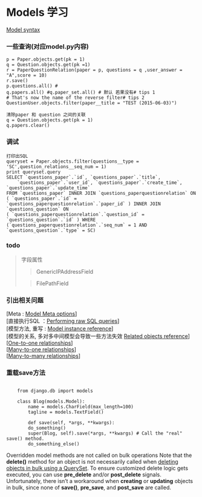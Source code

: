 Models 学习
===================================
[Model syntax](https://docs.djangoproject.com/en/1.8/topics/db/models/)
### 一些查询(对应model.py内容)
    p = Paper.objects.get(pk = 1)
    q = Question.objects.get(pk =1)
    r = PaperQuestionRelation(paper = p, questions = q ,user_answer = "A",score = 10)
    r.save()
    p.questions.all() # 
    q.papers.all() #q.paper_set.all() # 默认 若果没有# tips 1
    # That's now the name of the reverse filter# tips 2
    QuestionUser.objects.filter(paper__title = "TEST (2015-06-03)")  

    清除paper 和 question 之间的关联
    q = Question.objects.get(pk = 1)
    q.papers.clear()

### 调试
    打印出SQL
    queryset = Paper.objects.filter(questions__type = 'SC',question_relations__seq_num = 1)
    print queryset.query
    SELECT `questions_paper`.`id`, `questions_paper`.`title`, 
        `questions_paper`.`user_id`, `questions_paper`.`create_time`, `questions_paper`.`update_time` 
    FROM `questions_paper` INNER JOIN `questions_paperquestionrelation` ON 
    ( `questions_paper`.`id` = `questions_paperquestionrelation`.`paper_id` ) INNER JOIN `questions_question` ON 
    ( `questions_paperquestionrelation`.`question_id` = `questions_question`.`id` ) WHERE 
    (`questions_paperquestionrelation`.`seq_num` = 1 AND `questions_question`.`type` = SC)

###  todo
> 字段属性
> > GenericIPAddressField
>
> > FilePathField

### 引出相关问题
\[Meta : [Model Meta options](https://docs.djangoproject.com/en/1.8/ref/models/options/)\] <br />
\[直接执行SQL ：[Performing raw SQL queries](https://docs.djangoproject.com/en/1.8/topics/db/sql/)\]<br/>
\[模型方法, 重写 : [Model instance reference](https://docs.djangoproject.com/en/1.8/ref/models/instances/)\]<br/>
\[模型的关系, 多对多中间模型会导致一些方法失效 [Related objects reference](https://docs.djangoproject.com/en/1.8/ref/models/relations/)\]<br/>
\[[One-to-one relationships](https://docs.djangoproject.com/en/1.8/topics/db/examples/one_to_one/)\]<br/>
\[[Many-to-one relationships](https://docs.djangoproject.com/en/1.8/topics/db/examples/many_to_one/)\]<br/>
\[[Many-to-many relationships](https://docs.djangoproject.com/en/1.8/topics/db/examples/many_to_many/)\]<br/>


### 重载save方法
```
    
    from django.db import models
    
    class Blog(models.Model):
        name = models.CharField(max_length=100)
        tagline = models.TextField()
        
        def save(self, *args, **kwargs):
        do_something()
        super(Blog, self).save(*args, **kwargs) # Call the "real" save() method.
        do_something_else()
```

Overridden model methods are not called on bulk operations 
Note that the **delete()** method for an object is not necessarily called when [deleting objects in bulk using a QuerySet](https://docs.djangoproject.com/en/1.8/topics/db/queries/#topics-db-queries-delete). 
To ensure customized delete logic gets executed, 
you can use **pre_delete** and/or **post_delete** signals.
Unfortunately, there isn’t a workaround when **creating** or **updating** objects in bulk, since none of **save()**, **pre_save**, and **post_save** are called.<br/>



